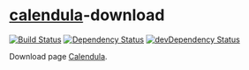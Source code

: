 # [calendula](https://github.com/hcodes/calendula)-download
[![Build Status](https://img.shields.io/travis/hcodes/calendula-download.svg)](https://travis-ci.org/hcodes/calendula-download)
[![Dependency Status](https://img.shields.io/david/hcodes/calendula-download.svg)](https://david-dm.org/hcodes/calendula-download)
[![devDependency Status](https://img.shields.io/david/dev/hcodes/calendula-download.svg)](https://david-dm.org/hcodes/calendula-download#info=devDependencies)

Download page [Calendula](https://hcodes.github.io/calendula-download/).
